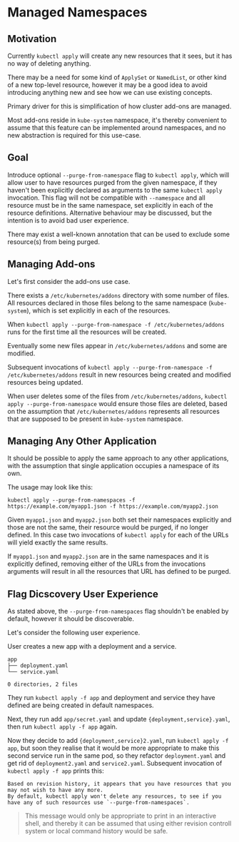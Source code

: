 # Managed Namespaces

## Motivation

Currently `kubectl apply` will create any new resources that it sees, but it has no way of deleting anything.

There may be a need for some kind of `ApplySet` or `NamedList`, or other kind of a new top-level resource,
however it may be a good idea to avoid introducing anything new and see how we can use existing concepts.

Primary driver for this is simplification of how cluster add-ons are managed.

Most add-ons reside in `kube-system` namespace, it's thereby convenient to assume that this feature can be
implemented around namespaces, and no new abstraction is required for this use-case.

## Goal

Introduce optional `--purge-from-namespace` flag to `kubectl apply`, which will allow user to have resources
purged from the given namespace, if they haven't been explicitly declared as arguments to the same `kubectl apply`
invocation. This flag will not be compatible with `--namespace` and all resource must be in the same namespace,
set explicitly in each of the resource definitions. Alternative behaviour may be discussed, but the intention
is to avoid bad user experience.

There may exist a well-known annotation that can be used to exclude some resource(s) from being purged.

## Managing Add-ons

Let's first consider the add-ons use case.

There exists a `/etc/kubernetes/addons` directory with some number of files. All resources declared in those
files belong to the same namespace (`kube-system`), which is set explicitly in each of the resources.

When `kubectl apply --purge-from-namespace -f /etc/kubernetes/addons` runs for the first time all the resources will be created.

Eventually some new files appear in `/etc/kubernetes/addons` and some are modified.

Subsequent invocations of `kubectl apply --purge-from-namespace -f /etc/kubernetes/addons` result in new resources being created and
modified resources being updated.

When user deletes some of the files from `/etc/kubernetes/addons`, `kubectl apply --purge-from-namespace` would ensure those
files are deleted, based on the assumption that `/etc/kubernetes/addons` represents all resources that
are supposed to be present in `kube-system` namespace.


## Managing Any Other Application

It should be possible to apply the same approach to any other applications, with the assumption that single
application occupies a namespace of its own.

The usage may look like this:

```
kubectl apply --purge-from-namespaces -f https://example.com/myapp1.json -f https://example.com/myapp2.json
```

Given `myapp1.json` and `myapp2.json` both set their namespaces explicitly and those are not the same, their
resource would be purged, if no longer defined. In this case two invocations of `kubectl apply` for each of
the URLs will yield exactly the same results.

If `myapp1.json` and `myapp2.json` are in the same namespaces and it is explicitly defined, removing either
of the URLs from the invocations arguments will result in all the resources that URL has defined to be purged.

## Flag Dicscovery User Experience

As stated above, the `--purge-from-namespaces` flag shouldn't be enabled by default, however it should be discoverable.

Let's consider the following user experience.

User creates a new app with a deployment and a service.

```
app
├── deployment.yaml
└── service.yaml

0 directories, 2 files
```

They run `kubectl apply -f app` and deployment and service they have defined are being created in default namespaces.

Next, they run add `app/secret.yaml` and update `{deployment,service}.yaml`, then run `kubectl apply -f app`
again.

Now they decide to add `{deployment,service}2.yaml`, run `kubectl apply -f app`, but soon they realise that it would
be more appropriate to make this second service run in the same pod, so they refactor `deployment.yaml` and get rid of
`deployment2.yaml` and `service2.yaml`. Subsequent invocation of `kubectl apply -f app` prints this:

```
Based on revision history, it appears that you have resources that you may not wish to have any more.
By default, kubectl apply won't delete any resources, to see if you have any of such resources use `--purge-from-namespaces`.
```

> This message would only be appropriate to print in an interactive shell, and thereby it can be assumed that using
> either revision controll system or local command history would be safe.
